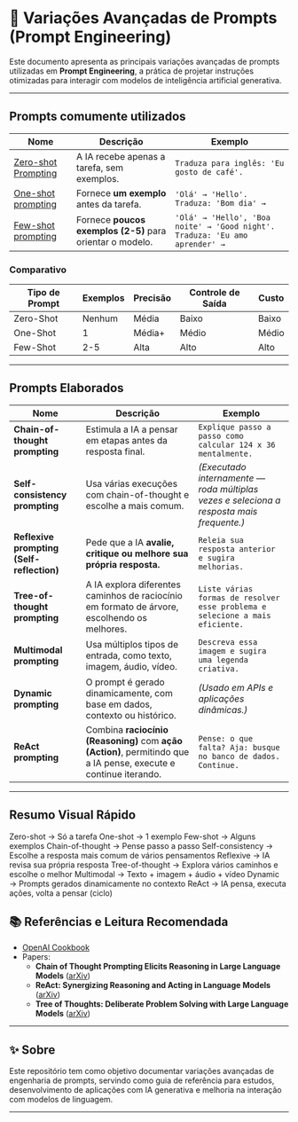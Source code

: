 # 🧠 Variações Avançadas de Prompts (Prompt Engineering)

Este documento apresenta as principais variações avançadas de prompts utilizadas em **Prompt Engineering**, a prática de projetar instruções otimizadas para interagir com modelos de inteligência artificial generativa.

---

## Prompts comumente utilizados 

| Nome                         | Descrição                                                                 | Exemplo                                                         |
|------------------------------|---------------------------------------------------------------------------|-----------------------------------------------------------------|
| [Zero-shot Prompting](zero_shot_prompting.md)     | A IA recebe apenas a tarefa, sem exemplos.                               | `Traduza para inglês: 'Eu gosto de café'.`                     |
| [One-shot prompting](one-shot-few-shot.md)      | Fornece **um exemplo** antes da tarefa.                                  | `'Olá' → 'Hello'. Traduza: 'Bom dia' →`                        |
| [Few-shot prompting](one-shot-few-shot.md)       | Fornece **poucos exemplos (2-5)** para orientar o modelo.                | `'Olá' → 'Hello', 'Boa noite' → 'Good night'. Traduza: 'Eu amo aprender' →` |

### Comparativo

| Tipo de Prompt | Exemplos | Precisão | Controle de Saída | Custo |
|----------------|----------|----------|-------------------|-------|
| Zero-Shot      | Nenhum   | Média    | Baixo             | Baixo |
| One-Shot       | 1        | Média+   | Médio             | Médio |
| Few-Shot       | 2-5      | Alta     | Alto              | Alto  |

---
## Prompts Elaborados 
| Nome                         | Descrição                                                                 | Exemplo                                                         |
|------------------------------|---------------------------------------------------------------------------|-----------------------------------------------------------------|
| **Chain-of-thought prompting** | Estimula a IA a pensar em etapas antes da resposta final.               | `Explique passo a passo como calcular 124 x 36 mentalmente.`   |
| **Self-consistency prompting** | Usa várias execuções com chain-of-thought e escolhe a mais comum.       | *(Executado internamente — roda múltiplas vezes e seleciona a resposta mais frequente.)* |
| **Reflexive prompting (Self-reflection)** | Pede que a IA **avalie, critique ou melhore sua própria resposta.** | `Releia sua resposta anterior e sugira melhorias.`             |
| **Tree-of-thought prompting** | A IA explora diferentes caminhos de raciocínio em formato de árvore, escolhendo os melhores. | `Liste várias formas de resolver esse problema e selecione a mais eficiente.` |
| **Multimodal prompting**     | Usa múltiplos tipos de entrada, como texto, imagem, áudio, vídeo.        | `Descreva essa imagem e sugira uma legenda criativa.`          |
| **Dynamic prompting**        | O prompt é gerado dinamicamente, com base em dados, contexto ou histórico. | *(Usado em APIs e aplicações dinâmicas.)*                      |
| **ReAct prompting**          | Combina **raciocínio (Reasoning)** com **ação (Action)**, permitindo que a IA pense, execute e continue iterando. | `Pense: o que falta? Aja: busque no banco de dados. Continue.` |

---

## Resumo Visual Rápido

Zero-shot → Só a tarefa
One-shot → 1 exemplo
Few-shot → Alguns exemplos
Chain-of-thought → Pense passo a passo
Self-consistency → Escolhe a resposta mais comum de vários pensamentos
Reflexive → IA revisa sua própria resposta
Tree-of-thought → Explora vários caminhos e escolhe o melhor
Multimodal → Texto + imagem + áudio + vídeo
Dynamic → Prompts gerados dinamicamente no contexto
ReAct → IA pensa, executa ações, volta a pensar (ciclo)

## 📚 Referências e Leitura Recomendada

- [OpenAI Cookbook](https://github.com/openai/openai-cookbook)
- Papers:
  - **Chain of Thought Prompting Elicits Reasoning in Large Language Models** ([arXiv](https://arxiv.org/abs/2201.11903))
  - **ReAct: Synergizing Reasoning and Acting in Language Models** ([arXiv](https://arxiv.org/abs/2210.03629))
  - **Tree of Thoughts: Deliberate Problem Solving with Large Language Models** ([arXiv](https://arxiv.org/abs/2305.10601))

---

## ✨ Sobre

Este repositório tem como objetivo documentar variações avançadas de engenharia de prompts, servindo como guia de referência para estudos, desenvolvimento de aplicações com IA generativa e melhoria na interação com modelos de linguagem.

---